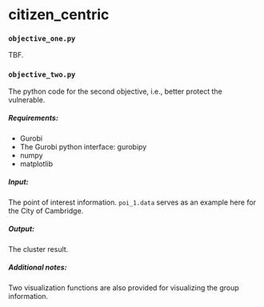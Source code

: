 # citizen_centric


### `objective_one.py` 

TBF.

### `objective_two.py`

The python code  for the second objective, i.e., better protect the vulnerable.

##### Requirements:

* Gurobi 
* The Gurobi python interface: gurobipy
* numpy 
* matplotlib

##### Input: 
The point of interest information. `poi_1.data` serves as an example here for the City of Cambridge.

##### Output: 
The cluster result.

##### Additional notes:
Two visualization functions are also provided for visualizing the group information.


